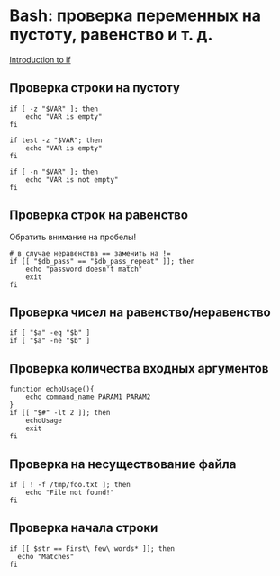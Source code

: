 Bash: проверка переменных на пустоту, равенство и т. д.
=======================================================

[Introduction to if](http://tldp.org/LDP/Bash-Beginners-Guide/html/sect_07_01.html)

Проверка строки на пустоту
--------------------------

	if [ -z "$VAR" ]; then
	    echo "VAR is empty"
	fi

	if test -z "$VAR"; then
		echo "VAR is empty"
	fi

	if [ -n "$VAR" ]; then
	    echo "VAR is not empty"
	fi

Проверка строк на равенство
---------------------------

Обратить внимание на пробелы!

	# в случае неравенства == заменить на !=
	if [[ "$db_pass" == "$db_pass_repeat" ]]; then
    	echo "password doesn't match"
    	exit
	fi

Проверка чисел на равенство/неравенство
---------------------------------------

	if [ "$a" -eq "$b" ]
	if [ "$a" -ne "$b" ]

Проверка количества входных аргументов
--------------------------------------


	function echoUsage(){
	    echo command_name PARAM1 PARAM2
	}
	if [[ "$#" -lt 2 ]]; then
    	echoUsage
    	exit
	fi

Проверка на несуществование файла
---------------------------------

	if [ ! -f /tmp/foo.txt ]; then
	    echo "File not found!"
	fi

Проверка начала строки
----------------------

	if [[ $str == First\ few\ words* ]]; then
      echo "Matches"
	fi